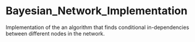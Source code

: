 # Bayesian_Network_Implementation
Implementation of the an algorithm that finds conditional in-dependencies between different nodes in the network.
